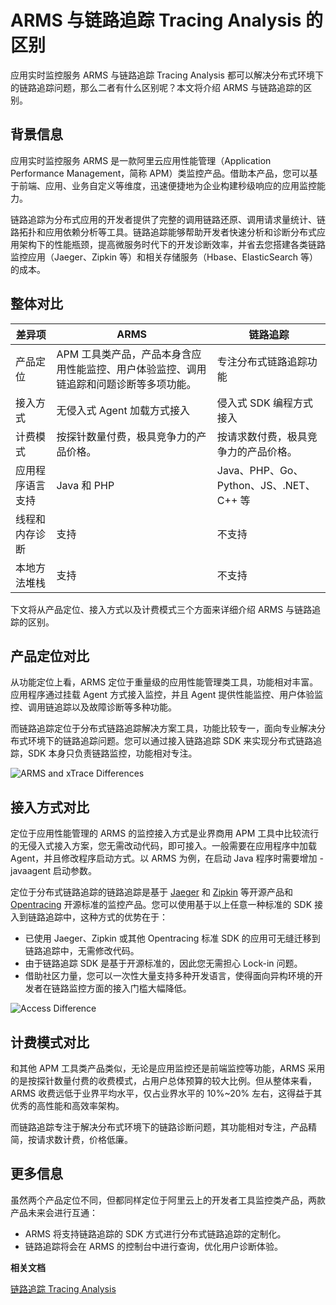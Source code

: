 # ARMS 与链路追踪 Tracing Analysis 的区别

应用实时监控服务 ARMS 与链路追踪 Tracing Analysis 都可以解决分布式环境下的链路追踪问题，那么二者有什么区别呢？本文将介绍 ARMS 与链路追踪的区别。

## 背景信息

应用实时监控服务 ARMS 是一款阿里云应用性能管理（Application Performance Management，简称 APM）类监控产品。借助本产品，您可以基于前端、应用、业务自定义等维度，迅速便捷地为企业构建秒级响应的应用监控能力。

链路追踪为分布式应用的开发者提供了完整的调用链路还原、调用请求量统计、链路拓扑和应用依赖分析等工具。链路追踪能够帮助开发者快速分析和诊断分布式应用架构下的性能瓶颈，提高微服务时代下的开发诊断效率，并省去您搭建各类链路监控应用（Jaeger、Zipkin 等）和相关存储服务（Hbase、ElasticSearch 等）的成本。

## 整体对比

|差异项|ARMS|链路追踪|
|---|----|----|
|产品定位|APM 工具类产品，产品本身含应用性能监控、用户体验监控、调用链追踪和问题诊断等多项功能。|专注分布式链路追踪功能|
|接入方式|无侵入式 Agent 加载方式接入|侵入式 SDK 编程方式接入|
|计费模式|按探针数量付费，极具竞争力的产品价格。|按请求数付费，极具竞争力的产品价格。|
|应用程序语言支持|Java 和 PHP|Java、PHP、Go、Python、JS、.NET、C++ 等|
|线程和内存诊断|支持|不支持|
|本地方法堆栈|支持|不支持|

下文将从产品定位、接入方式以及计费模式三个方面来详细介绍 ARMS 与链路追踪的区别。

## 产品定位对比

从功能定位上看，ARMS 定位于重量级的应用性能管理类工具，功能相对丰富。应用程序通过挂载 Agent 方式接入监控，并且 Agent 提供性能监控、用户体验监控、调用链追踪以及故障诊断等多种功能。

而链路追踪定位于分布式链路追踪解决方案工具，功能比较专一，面向专业解决分布式环境下的链路追踪问题。您可以通过接入链路追踪 SDK 来实现分布式链路追踪，SDK 本身只负责链路监控，功能相对专注。

![ARMS and xTrace Differences](https://static-aliyun-doc.oss-accelerate.aliyuncs.com/assets/img/zh-CN/5520496851/p65778.png)

## 接入方式对比

定位于应用性能管理的 ARMS 的监控接入方式是业界商用 APM 工具中比较流行的无侵入式接入方案，您无需改动代码，即可接入。一般需要在应用程序中加载 Agent，并且修改程序启动方式。以 ARMS 为例，在启动 Java 程序时需要增加 -javaagent 启动参数。

定位于分布式链路追踪的链路追踪是基于 [Jaeger](https://github.com/jaegertracing/jaeger) 和 [Zipkin](https://github.com/openzipkin/zipkin) 等开源产品和 [Opentracing](https://github.com/opentracing) 开源标准的监控产品。您可以使用基于以上任意一种标准的 SDK 接入到链路追踪中，这种方式的优势在于：

-   已使用 Jaeger、Zipkin 或其他 Opentracing 标准 SDK 的应用可无缝迁移到链路追踪中，无需修改代码。
-   由于链路追踪 SDK 是基于开源标准的，因此您无需担心 Lock-in 问题。
-   借助社区力量，您可以一次性大量支持多种开发语言，使得面向异构环境的开发者在链路监控方面的接入门槛大幅降低。

![Access Difference](https://static-aliyun-doc.oss-accelerate.aliyuncs.com/assets/img/zh-CN/5520496851/p65793.png)

## 计费模式对比

和其他 APM 工具类产品类似，无论是应用监控还是前端监控等功能，ARMS 采用的是按探针数量付费的收费模式，占用户总体预算的较大比例。但从整体来看，ARMS 收费远低于业界平均水平，仅占业界水平的 10%~20% 左右，这得益于其优秀的高性能和高效率架构。

而链路追踪专注于解决分布式环境下的链路诊断问题，其功能相对专注，产品精简，按请求数计费，价格低廉。

## 更多信息

虽然两个产品定位不同，但都同样定位于阿里云上的开发者工具监控类产品，两款产品未来会进行互通：

-   ARMS 将支持链路追踪的 SDK 方式进行分布式链路追踪的定制化。
-   链路追踪将会在 ARMS 的控制台中进行查询，优化用户诊断体验。

**相关文档**  


[链路追踪 Tracing Analysis](https://www.aliyun.com/product/xtrace)

